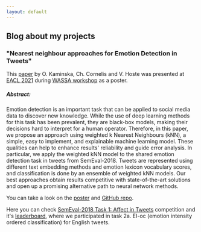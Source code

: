 ```yaml
---
layout: default
---
```

<!--<h1 style="color:Tomato;text-align:justify;">Machine Learning and Natural Language Processing research</h1> -->
<!--<p.main-text style="margin-top:10px;text-align:justify;"></p.main-text>-->
<!--<p style="margin-top:10px;text-align:justify;"></p>-->

<h2>Blog about my projects</h2>

<h3>"Nearest neighbour approaches for Emotion Detection in Tweets"</h3>

This <a href="https://www.aclweb.org/anthology/2021.wassa-1.22/">paper</a> by O. Kaminska, Ch. Cornelis and V. Hoste was presented at <a href="https://2021.eacl.org/">EACL 2021</a> during <a href="https://wt-public.emm4u.eu/wassa2021/">WASSA workshop</a> as a poster.

<h5>Abstract:</h5>  
Emotion detection is an important task that can be applied to social media data to discover new knowledge. While the use of deep learning methods for this task has been prevalent, they are black-box models, making their decisions hard to interpret for a human operator. Therefore, in this paper, we propose an approach using weighted k Nearest Neighbours (kNN), a simple, easy to implement, and explainable machine learning model. These qualities can help to enhance results' reliability and guide error analysis. In particular, we apply the weighted kNN model to the shared emotion detection task in tweets from SemEval-2018. Tweets are represented using different text embedding methods and emotion lexicon vocabulary scores, and classification is done by an ensemble of weighted kNN models. Our best approaches obtain results competitive with state-of-the-art solutions and open up a promising alternative path to neural network methods.

You can take a look on the <a href="https://olha-kaminska.github.io/WASSA2021_poster_Olha_Kaminska.pdf">poster</a> and <a href="https://github.com/olha-kaminska/wknn_emotion_detection">GitHub repo</a>.

Here you can check <a href="https://competitions.codalab.org/competitions/17751">SemEval-2018 Task 1: Affect in Tweets</a> competition and it's <a href="https://competitions.codalab.org/competitions/17751#results">leaderboard</a>, where we participated in task 2a. EI-oc (emotion intensity ordered classification) for English tweets. 
